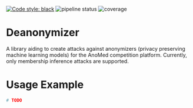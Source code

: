 [![Code style: black](https://img.shields.io/badge/code%20style-black-000000.svg)](https://github.com/psf/black)
![pipeline status](https://git.uni-luebeck.de/its/anomed/deanonymizer/badges/main/pipeline.svg?ignore_skipped=true)
![coverage](https://git.uni-luebeck.de/its/anomed/deanonymizer/badges/main/coverage.svg?job=run_tests)

# Deanonymizer

A library aiding to create attacks against anonymizers (privacy preserving
machine learning models) for the AnoMed competition platform. Currently, only
membership inference attacks are supported.

# Usage Example

```python
# TODO
```

